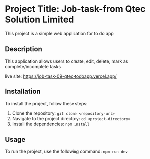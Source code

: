 # Project Title: Job-task-from Qtec Solution Limited

This project is a simple web application for to do app

## Description

This application allows users to create, edit, delete, mark as complete/incomplete tasks

live site: https://job-task-09-qtec-todoapp.vercel.app/

## Installation

To install the project, follow these steps:

1. Clone the repository: `git clone <repository-url>`
2. Navigate to the project directory: `cd <project-directory>`
3. Install the dependencies: `npm install`

## Usage

To run the project, use the following command: `npm run dev`
